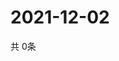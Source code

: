 # 2021-12-02
  共 0条

  <!-- BEGIN -->
  <!-- 最后更新时间Thu Dec 02 2021 20:04:21 GMT+0000 (Coordinated Universal Time) -->
  
  <!-- END -->
  
  
